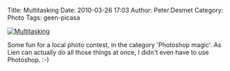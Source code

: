 Title: Multitasking
Date: 2010-03-26 17:03
Author: Peter.Desmet
Category: Photo
Tags: geen-picasa

[![Multitasking][]][Multitasking]

Some fun for a local photo contest, in the category 'Photoshop magic'.
As Lien can actually do all those things at once, I didn't even have to
use Photoshop. :-)

  [Multitasking]: http://www.anderhalv.be/wp-content/uploads/photo-multitasking.jpg
